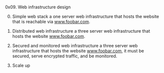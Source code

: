 0x09. Web infrastructure design

0. Simple web stack
a one server web infrastructure that hosts the website that is reachable via www.foobar.com. 

1. Distributed web infrastructure
 a three server web infrastructure that hosts the website www.foobar.com.

2. Secured and monitored web infrastructure
a three server web infrastructure that hosts the website www.foobar.com, it must be secured, serve encrypted traffic, and be monitored.

3. Scale up
